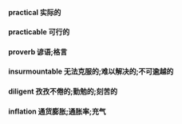 #### practical 实际的
#### practicable 可行的
#### proverb 谚语;格言
#### insurmountable 无法克服的;难以解决的;不可逾越的
#### diligent 孜孜不倦的;勤勉的;刻苦的
#### inflation  通货膨胀;通胀率;充气
